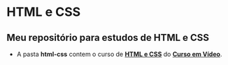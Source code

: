 # HTML e CSS
 Meu repositório para estudos de HTML e CSS
 ---
 * A pasta **html-css** contem o curso de **[HTML e CSS](https://www.youtube.com/watch?v=Ejkb_YpuHWs&list=PLHz_AreHm4dkZ9-atkcmcBaMZdmLHft8n)** do **[Curso em Vídeo](https://www.youtube.com/user/cursosemvideo)**.
